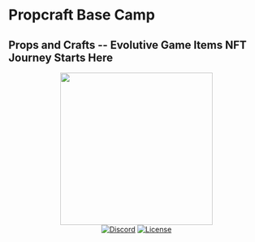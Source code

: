 # Propcraft Base Camp

## Props and Crafts -- Evolutive Game Items NFT Journey Starts Here

<div id="header" align="center">
    <img src="https://media.giphy.com/media/Wze3hSM6MhB4c4RBWN/giphy.gif" width="300"/>
</div>

<div align="center">
    <a href="https://discord.gg/EHfVWAzkBP"><img src="https://img.shields.io/static/v1?logo=discord&label=&message=Discord&color=36393f&style=for-the-badge"
        alt="Discord"></a>
    <a href="https://github.com/bluecrland/propcraft/blob/main/LICENSE"><img                                                                 src="https://img.shields.io/github/license/bluecrland/propcraft?style=for-the-badge" alt="License"></a>
</div>

<div align="center">
  <img src="https://komarev.com/ghpvc/?username=bluecrland&style=for-the-badge&color=blue" alt=""/>
</div>
